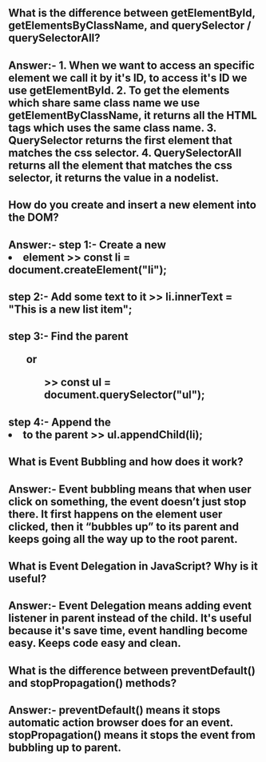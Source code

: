 ## What is the difference between getElementById, getElementsByClassName, and querySelector / querySelectorAll?
## Answer:- 1. When we want to access an specific element we call it by it's ID, to access it's ID we use getElementById. 2. To get the elements which share same class name we use getElementByClassName, it returns all the HTML tags which uses the same class name. 3. QuerySelector returns the first element that matches the css selector. 4. QuerySelectorAll returns all the element that matches the css selector, it returns the value in a nodelist.




## How do you create and insert a new element into the DOM?
## Answer:- step 1:- Create a new <li> element >> const li = document.createElement("li"); 
## step 2:- Add some text to it >> li.innerText = "This is a new list item";
## step 3:- Find the parent <ul> or <ol> >> const ul = document.querySelector("ul");
## step 4:- Append the <li> to the parent >> ul.appendChild(li);


## What is Event Bubbling and how does it work?
## Answer:- Event bubbling means that when user click on something, the event doesn’t just stop there. It first happens on the element user clicked, then it “bubbles up” to its parent and keeps going all the way up to the root parent.

## What is Event Delegation in JavaScript? Why is it useful?
## Answer:- Event Delegation means adding event listener in parent instead of the child. It's useful because it's save time, event handling become easy. Keeps code easy and clean.

## What is the difference between preventDefault() and stopPropagation() methods?
## Answer:- preventDefault() means it stops automatic action browser does for an event. stopPropagation() means it stops the event from bubbling up to parent.


